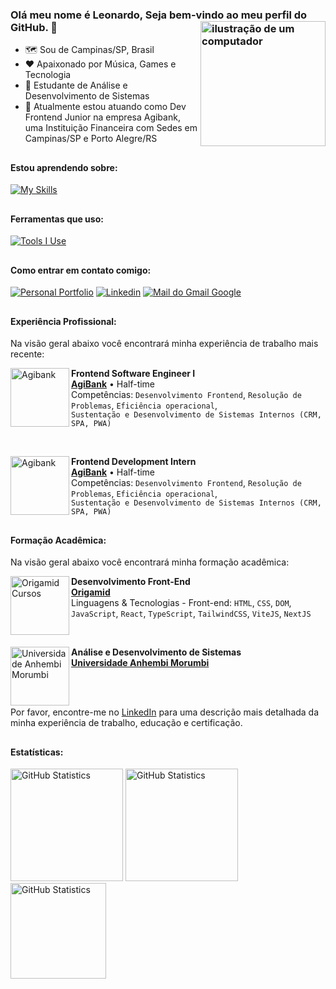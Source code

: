 <link rel="stylesheet" href="https://cdn.jsdelivr.net/gh/devicons/devicon@v2.15.1/devicon.min.css">

### Olá meu nome é Leonardo, Seja bem-vindo ao meu perfil do GitHub. 🙂 <img src="https://raw.githubusercontent.com/MicaelliMedeiros/micaellimedeiros/master/image/computer-illustration.png" alt="ilustração de um computador" min-width="200px" max-width="200px" width="200px" align="right">

- 🗺️ Sou de Campinas/SP, Brasil
- ❤️ Apaixonado por Música, Games e Tecnologia
- 🧠 Estudante de Análise e Desenvolvimento de Sistemas
- 💼 Atualmente estou atuando como Dev Frontend Junior na empresa Agibank, uma Instituição Financeira com Sedes em Campinas/SP e Porto Alegre/RS

##

#### Estou aprendendo sobre:
[![My Skills](https://skillicons.dev/icons?i=html,css,js,ts,react,nextjs,vite,angular,jest,tailwind,mongodb)](https://skillicons.dev)


##

#### Ferramentas que uso:
[![Tools I Use](https://skillicons.dev/icons?i=vscode,postman,github,gitlab,git,vercel,figma)](https://skillicons.dev)

##

#### Como entrar em contato comigo:
[<img alt="Personal Portfolio" src="https://img.shields.io/badge/Portfolio-255E63?style=for-the-badge&logo=About.me&logoColor=white"/>](https://leozizz-portfolio.vercel.app/)
[<img alt="Linkedin" src="https://img.shields.io/badge/-linkedin-%230077B5?style=for-the-badge&logo=linkedin&logoColor=white"/>](https://www.linkedin.com/in/leozizz/)
[<img alt="Mail do Gmail Google" src="https://img.shields.io/badge/Gmail-D14836?style=for-the-badge&logo=gmail&logoColor=white"/>](mailto:leonardocps2015@gmail.com)

##

#### Experiência Profissional:
Na visão geral abaixo você encontrará minha experiência de trabalho mais recente:

[<img align="left" height="94px" width="94px" alt="Agibank" src="https://i.postimg.cc/K8ZJ7bdK/agibank-logo.jpg"/>](https://www.agibank.com.br/)
**Frontend Software Engineer I** \
[**AgiBank**](https://www.agibank.com.br/) • Half-time \
Competências: `Desenvolvimento Frontend`, `Resolução de Problemas`, `Eficiência operacional`, 
<br/> `Sustentação e Desenvolvimento de Sistemas Internos (CRM, SPA, PWA)`

<br/>

[<img align="left" height="94px" width="94px" alt="Agibank" src="https://i.postimg.cc/K8ZJ7bdK/agibank-logo.jpg"/>](https://www.agibank.com.br/)
**Frontend Development Intern** \
[**AgiBank**](https://www.agibank.com.br/) • Half-time \
Competências: `Desenvolvimento Frontend`, `Resolução de Problemas`, `Eficiência operacional`, 
<br/> `Sustentação e Desenvolvimento de Sistemas Internos (CRM, SPA, PWA)`

##

#### Formação Acadêmica:
Na visão geral abaixo você encontrará minha formação acadêmica:

[<img align="left" height="94px" width="94px" alt="Origamid Cursos" src="https://i.postimg.cc/nLYXZ8dJ/origamid-logo.jpg"/>](https://www.origamid.com/)
**Desenvolvimento Front-End** \
[**Origamid**](https://www.origamid.com/) \
Linguagens & Tecnologias - Front-end: `HTML`, `CSS`, `DOM`, `JavaScript`, `React`, `TypeScript`, `TailwindCSS`, `ViteJS`, `NextJS`

<br/>

[<img align="left" height="94px" width="94px" alt="Universidade Anhembi Morumbi" src="https://i.postimg.cc/T3HK3qxk/1630477125887.jpg"/>](https://portal.anhembi.br/)
**Análise e Desenvolvimento de Sistemas** \
[**Universidade Anhembi Morumbi**](https://portal.anhembi.br/)

<br/><br/>

Por favor, encontre-me no [LinkedIn](https://www.linkedin.com/in/leozizz/) para uma descrição mais detalhada da minha experiência de trabalho, educação e certificação.

##

#### Estatísticas:
[<img height="180px" alt="GitHub Statistics" src="https://github-readme-stats.vercel.app/api/top-langs/?username=leozizz&layout=compact&langs_count=7&theme=radical"/>](https://github.com/)
[<img height="180px" alt="GitHub Statistics" src="https://github-readme-stats.vercel.app/api/?username=leozizz&show_icons=true&include_all_commits=true&theme=radical"/>](https://github.com/)
[<img height="153px" alt="GitHub Statistics" src="http://github-readme-streak-stats.herokuapp.com/?user=leozizz&amp;theme=radical"/>](https://github.com/)
